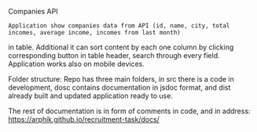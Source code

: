 Companies API


    Application show companies data from API (id, name, city, total incomes, average income, incomes from last month) 
in table. Additional it can sort content by each one column by clicking corresponding button in table header, 
search through every field. Application works also on mobile devices.

Folder structure:
Repo has three main folders, in src there is a code in development, dosc contains documentation in jsdoc format, 
and dist already built and updated application ready to use.



The rest of documentation is in form of comments in code, and in address:
https://arphik.github.io/recruitment-task/docs/